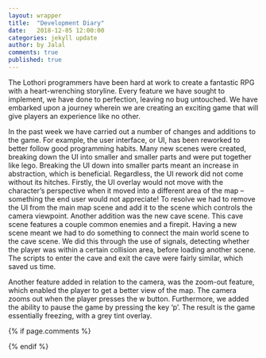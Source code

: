 ```yaml
---
layout: wrapper
title:  "Development Diary"
date:   2018-12-05 12:00:00
categories: jekyll update
author: by Jalal
comments: true
published: true
---
```



The Lothori programmers have been hard at work to create a fantastic RPG with a heart-wrenching storyline. Every feature we have sought to implement, we have done to perfection, leaving no bug untouched. We have embarked upon a journey wherein we are creating an exciting game that will give players an experience like no other.

In the past week we have carried out a number of changes and additions to the game. For example, the user interface, or UI, has been reworked to better follow good programming habits. Many new scenes were created, breaking down the UI into smaller and smaller parts and were put together like lego. Breaking the UI down into smaller parts meant an increase in abstraction, which is beneficial. Regardless, the UI rework did not come without its hitches. Firstly, the UI overlay would not move with the character’s perspective when it moved into a different area of the map – something the end user would not appreciate! To resolve we had to remove the UI from the main map scene and add it to the scene which controls the camera viewpoint. 
Another addition was the new cave scene. This cave scene features a couple common enemies and a firepit. Having a new scene meant we had to do something to connect the main world scene to the cave scene. We did this through the use of signals, detecting whether the player was within a certain collision area, before loading another scene. The scripts to enter the cave and exit the cave were fairly similar, which saved us time.

Another feature added in relation to the camera, was the zoom-out feature, which enabled the player to get a better view of the map. The camera zooms out when the player presses the w button.
Furthermore, we added the ability to pause the game by pressing the key ‘p’. The result is the game essentially freezing, with a grey tint overlay.







{% if page.comments %} 
<div id="disqus_thread"></div>
<script>
(function() { // DON'T EDIT BELOW THIS LINE
var d = document, s = d.createElement('script');
s.src = 'https://lothori16.disqus.com/embed.js';
s.setAttribute('data-timestamp', +new Date());
(d.head || d.body).appendChild(s);
})();
</script>
{% endif %}
